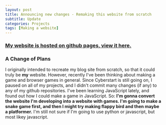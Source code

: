 ```yaml
---
layout: post
title: Announcing new changes - Remaking this website from scratch
subtitle: Update
categories: Projects
tags: [Making a website]
---
```

### [My website is hosted on github pages, view it here.](https://m-watermelon.github.io/WatermelonBlog-2.0/) 

### A Change of Plans
I originally intended to recreate my blog site from scratch, so that it could truly be **my** website. However, recently I've been thinking about making a game and browser games in general. Since Cyberstart is still going on, I paused on all of my projects, and I didn't commit many changes (if any) to any of my github repositories. I've been learning JavaScript lately, and found out how I could make a game in JavaScript. So: **I'm gonna convert the website I'm developing into a website with games. I'm going to make a snake game first, and then I might try making flappy bird and then maybe a platformer.** I'm still not sure if I'm going to use python or javascript, but most likey javascript. 
